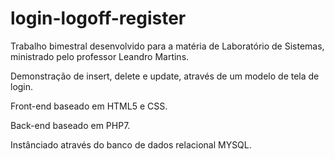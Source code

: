 # login-logoff-register
 Trabalho bimestral desenvolvido para a matéria de Laboratório de Sistemas, ministrado pelo professor Leandro Martins. 
 
 Demonstração de insert, delete e update, através de um modelo de tela de login. 
 
 Front-end baseado em HTML5 e CSS. 
 
 Back-end baseado em PHP7.
 
 Instânciado através do banco de dados relacional MYSQL. 
